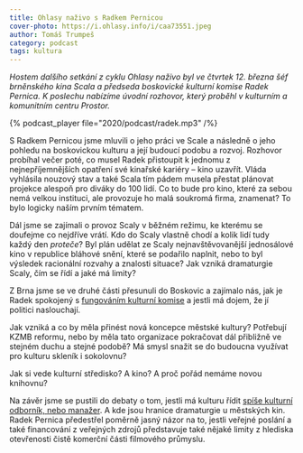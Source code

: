 ```yaml
---
title: Ohlasy naživo s Radkem Pernicou
cover-photo: https://i.ohlasy.info/i/caa73551.jpeg
author: Tomáš Trumpeš
category: podcast
tags: kultura
---
```


*Hostem dalšího setkání z cyklu Ohlasy naživo byl ve čtvrtek 12. března šéf brněnského kina Scala a předseda boskovické kulturní komise Radek Pernica. K poslechu nabízíme úvodní rozhovor, který proběhl v kulturním a komunitním centru Prostor.*

{% podcast_player file="2020/podcast/radek.mp3" /%}

S Radkem Pernicou jsme mluvili o jeho práci ve Scale a následně o jeho pohledu na boskovickou kulturu a její budoucí podobu a rozvoj. Rozhovor probíhal večer poté, co musel Radek přistoupit k jednomu z nejnepříjemnějších opatření své kinařské kariéry – kino uzavřít. Vláda vyhlásila nouzový stav a také Scala tím pádem musela přestat plánovat projekce alespoň pro diváky do 100 lidí. Co to bude pro kino, které za sebou nemá velkou instituci, ale provozuje ho malá soukromá firma, znamenat? To bylo logicky naším prvním tématem.

Dál jsme se zajímali o provoz Scaly v běžném režimu, ke kterému se doufejme co nejdříve vrátí. Kdo do Scaly vlastně chodí a kolik lidí tudy každý den *proteče*? Byl plán udělat ze Scaly nejnavštěvovanější jednosálové kino v republice bláhové snění, které se podařilo naplnit, nebo to byl výsledek racionální rozvahy a znalosti situace? Jak vzniká dramaturgie Scaly, čím se řídí a jaké má limity?

Z Brna jsme se ve druhé části přesunuli do Boskovic a zajímalo nás, jak je Radek spokojený s [fungováním kulturní komise](https://ohlasy.info/clanky/2019/04/rozhovor-pernica.html) a jestli má dojem, že jí politici naslouchají. 

Jak vzniká a co by měla přinést nová koncepce městské kultury? Potřebují KZMB reformu, nebo by měla tato organizace pokračovat dál přibližně ve stejném duchu a stejné podobě? Má smysl snažit se do budoucna využívat pro kulturu skleník i sokolovnu?

Jak si vede kulturní středisko? A kino? A proč pořád nemáme novou knihovnu?

Na závěr jsme se pustili do debaty o tom, jestli má kulturu řídit [spíše kulturní odborník, nebo manažer](https://ohlasy.info/clanky/2020/01/reditel-kzmb.html). A kde jsou hranice dramaturgie u městských kin. Radek Pernica předestřel poměrně jasný názor na to, jestli veřejné poslání a také financování z veřejných zdrojů představuje také nějaké limity z hlediska otevřenosti čistě komerční části filmového průmyslu.
